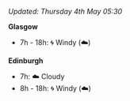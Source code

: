 *Updated: Thursday 4th May 05:30*

**Glasgow**

* 7h - 18h: :cyclone: Windy (:cloud:)

**Edinburgh**

* 7h: :cloud: Cloudy
* 8h - 18h: :cyclone: Windy (:cloud:)

